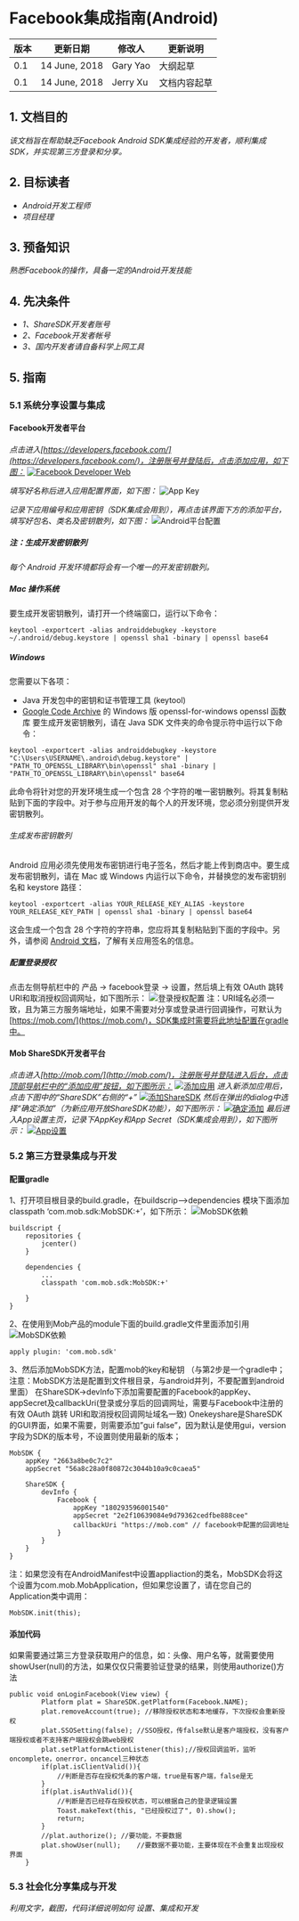 # Facebook集成指南(Android)

|版本|更新日期|修改人|更新说明|
|----|-----------|--------------- |--------------- |
|0.1|14 June, 2018|Gary Yao|大纲起草|
|0.1|14 June, 2018|Jerry Xu|文档内容起草|


## 1. 文档目的
*该文档旨在帮助缺乏Facebook Android SDK集成经验的开发者，顺利集成SDK，并实现第三方登录和分享。*


## 2. 目标读者
* *Android开发工程师*
* *项目经理*



## 3. 预备知识
*熟悉Facebook的操作，具备一定的Android开发技能*



## 4. 先决条件
* *1、ShareSDK开发者账号*
* *2、Facebook开发者帐号*
* *3、国内开发者请自备科学上网工具*



## 5. 指南

### 5.1 系统分享设置与集成

#### Facebook开发者平台
*点击进入[https://developers.facebook.com/](https://developers.facebook.com/)，注册账号并登陆后，点击添加应用，如下图：*
[![Facebook Developer Web](/images/1404CEDD-58D8-4FE0-A081-D6EB0F71920C.png)](https://developers.facebook.com/)

*填写好名称后进入应用配置界面，如下图：*
![App Key](/images/7468706D-F507-4696-9F13-AAB221E0D1A1.png)

*记录下应用编号和应用密钥（SDK集成会用到），再点击该界面下方的添加平台，填写好包名、类名及密钥散列，如下图：*
![Android平台配置](/images/24966215-18D9-474C-A91B-3FC77A48DA59.png)

##### *注：生成开发密钥散列*
*每个 Android 开发环境都将会有一个唯一的开发密钥散列。*
##### *Mac 操作系统*
要生成开发密钥散列，请打开一个终端窗口，运行以下命令：
```      
keytool -exportcert -alias androiddebugkey -keystore ~/.android/debug.keystore | openssl sha1 -binary | openssl base64
```
##### *Windows*
您需要以下各项：
* Java 开发包中的密钥和证书管理工具 (keytool)
* [Google Code Archive](https://code.google.com/archive/p/openssl-for-windows/downloads) 的 Windows 版 openssl-for-windows openssl 函数库
要生成开发密钥散列，请在 Java SDK 文件夹的命令提示符中运行以下命令：
```
keytool -exportcert -alias androiddebugkey -keystore "C:\Users\USERNAME\.android\debug.keystore" | "PATH_TO_OPENSSL_LIBRARY\bin\openssl" sha1 -binary | "PATH_TO_OPENSSL_LIBRARY\bin\openssl" base64
```
此命令将针对您的开发环境生成一个包含 28 个字符的唯一密钥散列。将其复制粘贴到下面的字段中。对于参与应用开发的每个人的开发环境，您必须分别提供开发密钥散列。
###### 生成发布密钥散列
Android 应用必须先使用发布密钥进行电子签名，然后才能上传到商店中。要生成发布密钥散列，请在 Mac 或 Windows 内运行以下命令，并替换您的发布密钥别名和 keystore 路径：
```
keytool -exportcert -alias YOUR_RELEASE_KEY_ALIAS -keystore YOUR_RELEASE_KEY_PATH | openssl sha1 -binary | openssl base64
```
这会生成一个包含 28 个字符的字符串，您应将其复制粘贴到下面的字段中。另外，请参阅 [Android 文档](https://developer.android.com/tools/publishing/app-signing.html)，了解有关应用签名的信息。

##### 配置登录授权
点击左侧导航栏中的 产品 -> facebook登录 -> 设置，然后填上有效 OAuth 跳转 URI和取消授权回调网址，如下图所示：
![登录授权配置](/images/72DEC643-F939-46F5-B1B2-72FF3A0F3953.png)
注：URI域名必须一致，且为第三方服务端地址，如果不需要对分享或登录进行回调操作，可默认为[https://mob.com/](https://mob.com/)，SDK集成时需要将此地址配置在gradle中。

#### Mob ShareSDK开发者平台
*点击进入[http://mob.com/](http://mob.com/)，注册账号并登陆进入后台，点击顶部导航栏中的“添加应用”按钮，如下图所示：*
[![添加应用](/images/047A3651-EBF7-418D-96C9-59AFD05B17C6.png)](http://dashboard.mob.com/#!/index)
*进入新添加应用后，点击下图中的“ShareSDK”右侧的“+”*
[![添加ShareSDK](/images/AF346DEA-57C3-40AA-9F41-D40DD93783C9.png)](http://dashboard.mob.com/#!/setup/app)
*然后在弹出的dialog中选择“确定添加”（为新应用开放ShareSDK功能），如下图所示：*
[![确定添加](/images/3B0EDE9E-FA56-4538-93D0-F33D2798AFE1.png)](http://dashboard.mob.com/#!/setup/app)
*最后进入App设置主页，记录下AppKey和App Secret（SDK集成会用到），如下图所示：*
[![App设置](/images/5F5B4845-F9C0-4DFD-9BFB-FE35833F45E2.png)](http://dashboard.mob.com/#!/setup/app)

### 5.2 第三方登录集成与开发

#### 配置gradle
1、打开项目根目录的build.gradle，在buildscrip–>dependencies 模块下面添加  classpath ‘com.mob.sdk:MobSDK:+’，如下所示：
![MobSDK依赖](http://wiki.mob.com/wp-content/uploads/2017/05/123-1.png)
```
buildscript {
    repositories {
        jcenter()
    }
 
    dependencies {
        ...
        classpath 'com.mob.sdk:MobSDK:+'
 
    }
}
```
2、在使用到Mob产品的module下面的build.gradle文件里面添加引用
![MobSDK依赖](http://wiki.mob.com/wp-content/uploads/2017/11/2.jpg)
```
apply plugin: 'com.mob.sdk'
```
3、然后添加MobSDK方法，配置mob的key和秘钥 （与第2步是一个gradle中；注意：MobSDK方法是配置到文件根目录，与android并列，不要配置到android里面）
在ShareSDK->devInfo下添加需要配置的Facebook的appKey、appSecret及callbackUri(登录或分享后的回调网址，需要与Facebook中注册的有效 OAuth 跳转 URI和取消授权回调网址域名一致)
Onekeyshare是ShareSDK的GUI界面，如果不需要，则需要添加”gui false”，因为默认是使用gui，version字段为SDK的版本号，不设置则使用最新的版本；
```
MobSDK {
    appKey "2663a8be0c7c2"
    appSecret "56a8c28a0f80872c3044b10a9c0caea5"

    ShareSDK {
        devInfo {
            Facebook {
                appKey "180293596001540"
                appSecret "2e2f10639084e9d79362cedfbe888cee"
                callbackUri "https://mob.com" // facebook中配置的回调地址
            }
        }
    }
}
```
注：如果您没有在AndroidManifest中设置appliaction的类名，MobSDK会将这个设置为com.mob.MobApplication，但如果您设置了，请在您自己的Application类中调用：
```
MobSDK.init(this);
```

#### 添加代码

如果需要通过第三方登录获取用户的信息，如：头像、用户名等，就需要使用showUser(null)的方法，如果仅仅只需要验证登录的结果，则使用authorize()方法
```
public void onLoginFacebook(View view) {
        Platform plat = ShareSDK.getPlatform(Facebook.NAME);
        plat.removeAccount(true); //移除授权状态和本地缓存，下次授权会重新授权
        plat.SSOSetting(false); //SSO授权，传false默认是客户端授权，没有客户端授权或者不支持客户端授权会跳web授权
        plat.setPlatformActionListener(this);//授权回调监听，监听oncomplete，onerror，oncancel三种状态
        if(plat.isClientValid()){
	        //判断是否存在授权凭条的客户端，true是有客户端，false是无			
        }
        if(plat.isAuthValid()){
            //判断是否已经存在授权状态，可以根据自己的登录逻辑设置
            Toast.makeText(this, "已经授权过了", 0).show();
            return;
        }
        //plat.authorize();	//要功能，不要数据		
        plat.showUser(null);    //要数据不要功能，主要体现在不会重复出现授权界面
    }
```


### 5.3 社会化分享集成与开发
*利用文字，截图，代码详细说明如何 设置、集成和开发*



